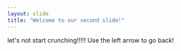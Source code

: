 ```yaml
---
layout: slide
title: "Welcome to our second slide!"
---
```

let's not start crunching!!!!!
Use the left arrow to go back!

